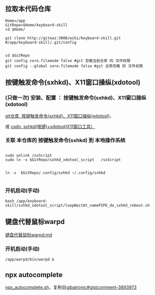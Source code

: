 
## 拉取本代码仓库
```shell
Home=/app
GitRepo=$Home/keyboard-skill
cd $Home/

git clone http://giteaz:3000/wiki/keyboard-skill.git
#/app/keyboard-skill/.git/config


cd $GitRepo
git config core.filemode false #git 忽略当前仓库 的 文件权限
git config --global core.filemode false #git 全局忽略 的 文件权限

```

## 按键触发命令(sxhkd)、X11窗口操纵(xdotool)

### (只做一次) 安装、配置 ： 按键触发命令(sxhkd)、X11窗口操纵(xdotool) 

[git仓库, 按键触发命令(sxhkd)、X11窗口操纵(xdotool)](http://giteaz:3000/wiki/keyboard-skill/src/branch/main/sxhkd-xdotool.md)， 

或 [csdn, sxhkd(按键)+xdotool(X11窗口工具）](https://blog.csdn.net/hfcaoguilin/article/details/135623440#t0)



### 关联 本仓库的  按键触发命令(sxhkd) 到 本地操作系统
```shell

sudo unlink /sxScript
sudo ln -s $GitRepo/sxhkd_xdotool_script   /sxScript


ln -s  $GitRepo/.config/sxhkd ~/.config/sxhkd


```

###  开机启动(手动)
```shell
bash /app/keyboard-skill/sxhkd_xdotool_script/loopWaitAt_namePIPE_do_sxhkd_reboot.sh
```

##  键盘代替鼠标warpd

[键盘代替鼠标warpd.md](http://giteaz:3000/wiki/keyboard-skill/src/branch/main/keyboard_as_mouse--warpd.md)

###  开机启动(手动)
```shell
/app/warpd/bin/warpd &
```

## npx autocomplete
[npx_autocomplete.sh](http://giteaz:3000/wiki/keyboard-skill/src/branch/main/npx_autocomplete.sh)，复制自[gibatronic#gistcomment-3893973](https://gist.github.com/gibatronic/44073260ffdcbd122e9520756c8e35a1?permalink_comment_id=3893973#gistcomment-3893973)



